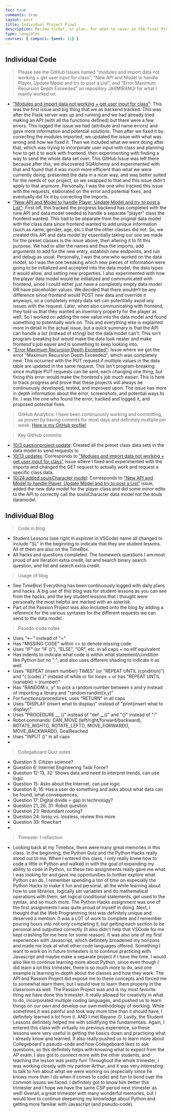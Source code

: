 ```yaml
---
toc: true
comments: true
layout: post
title: Individual Project Final
description: Review ticket, or plan, for what to cover in the Final Project - Individual check. Covers both the individual code and the individual blog, but more in-depth information about the individual code are on te GitHub Issues linked.
type: tangibles
courses: { compsci: {week: 11} }
---
```

## Individual Code
> Please see the GitHub Issues named "modules and import data not working + get user input for class", "New API and Model to handle Player, Update Model and try to post a List", and "Error Maximum Recursion Depth Exceeded" on repository JARMIRAMJI for what I mainly worked on.
- ["Modules and import data not working + get user input for class"](https://github.com/dino596/JARMIRAMJI/issues/2): This was the first issue and big thing that we as backend tracked. This was after the Flask server was up and running and we had already tried making an API (with all the functions defined) but there were a few errors. This logged the issue we had (attribute and name errors) and gave more information and potential solutions. Then after we fixed it by correcting the modules imported, we updated the issue with what was wrong and how we fixed it. Then we included what we were doing after that, which was trying to incorporate user input with class and planning how to get it to work with frontend, then experimenting with finding a way to send the whole data set over. This GitHub Issue was left there because after this, we discovered SQAlchemy and experimented with that and found that it was much more efficient than what we were currently doing, presented the data in a nicer way, and was better suited for the needs of our project, so we swapped to that and this issue didn't apply to that anymore. Personally, I was the one who tracked this issue with the requests, elaborated on the error and potential fixes, and eventually did fix it by correcting the imports.
- ["New API and Model to handle Player, Update Model and try to post a List"](https://github.com/dino596/JARMIRAMJI/issues/3): First off, this tracked the progress backend has completed with the new API and data model needed to handle a separate "player" class the frontend wanted. This had to be separate from the original data model with the class data since frontend wanted to add unique information (such as name, gender, age, etc.) that the other classes did not. So, we created this API and data model by essentially taking our one we made for the preset classes is the issue above, then altering it to fit this purpose. We had to alter the names and thus the imports, add arguments to add for the new entry, establish new endpoints, and run and debug as usual. Personally, I was the one who worked on the data model, so I was the one tweaking which new pieces of information were going to be initialized and accepted into the data model, the data types it would allow, and setting new properties. I also experimented with how the player data model would be initialized and communicated with frontend, since I could either just have a completely empty data model OR have placeholder values. We decided that there wouldn't be any difference since frontend would POST new data and override it anyways, so a completely empty data set can potentially avoid any issues with the request. Later, when also communicating with frontend, they told us that they wanted an inventory property for the player as well. So I worked on adding the new value into the data model and found something to potentially work on. This and everything else is explained more in detail in the actual issue, but a quick summary is that the API can handle a list (instead of string) but the data model can't. This isn't program-breaking but would make the data look neater and make frontend's job easier and is something to keep looking into.
- ["Error Maximum Recursion Depth Exceeded"](https://github.com/dino596/JARMIRAMJI/issues/4): Issue where we got the error "Maximum Recursion Depth Exceeded", which was completely new. This occurred with the PUT request if multiple values in the data table are updated in the same request. This isn't program-breaking since multiple PUT requests can be sent, each changing one thing, but fixing this error would make the frontend's job much easier. This is here to track progress and prove that these projects will always be continuously developed, tested, and improved upon. The issue has more in depth information about the error, screenshots, and potential ways to fix. I was the one who found the error, tracked and logged it, and proposed potential fixes.

> GitHub Analytics: I have been continuously working and committing, as proven by having commits for most days and definitely multiple per week. [Here is my GitHub profile!](https://github.com/JasonGao76)

> Key GitHub commits: 
- [10/3 passionproject update](https://github.com/dino596/JARMIRAMJI/commit/f57832e8aa83ec78d95264189d3d4e722fdcb13a): Created all the preset class data sets in the data model to send requests to
- [10/13 updates](https://github.com/dino596/JARMIRAMJI/commit/05e0d86af08da394a1451f01ab90d8f7e1d04936): Corresponds to ["Modules and import data not working + get user input for class"](https://github.com/dino596/JARMIRAMJI/issues/2) issue where I fixed and experimented with the imports and changed the GET request to actually work and request a specific class data.
- [10/24 added soulsCharacter model](https://github.com/dino596/JARMIRAMJI/commit/954c2b3674364741816ddafe1a0ff8209700e503): Corresponds to ["New API and Model to handle Player, Update Model and try to post a List"](https://github.com/dino596/JARMIRAMJI/issues/3) issue, added the new data model for the player class and did some minor edits to the API to correctly call the soulsCharacter data model not the souls datamodel.

## Individual Blog
> Code in blog
- Student Lessons (see right in explorer in VSCode) name all changed to include "SL" in the beginning to indicate that they are student lessons. All of them are also on the TimeBox.
- All hacks and questions completed. The homework questions I am most proud of are Iteration extra credit, list and search binary search question, and list and search extra credit.

> Usage of blog
- See TimeBox! Everything has been continuously logged with daily plans and hacks. A big use of this blog was for student lessons as you can see from the hacks, and the key student lessons that I thought were personally the most helpful are marked with an asterisk.
- Part of the Passion Project was also included onto the blog by adding a reference for the various syntaxes for the different requests we can send to the data model.

> Psuedo-code notes
- Uses "<--" instead of "="
- Has "MISSING CODE" within <> to denote missing code
- Uses "IF" (or "IF ()"), "ELSE", "OR", etc. in all caps + no elif equivalent
- Has indents to indicate what code is within what statement/condition like Python but no ":", and also uses different shading to indicate it as well
- Uses "REPEAT (insert number) TIMES" (or "REPEAT UNTIL (condition)") and "{ (code) }" instead of while or for loops + or has "REPEAT UNTIL (variable) > (number)"
- Has "RANDOM x, y" to pick a random number between x and y instead of importing a library and "random.randint(x,y)"
- For functions/procedures, uses "RETURN" in all caps
- Uses "DISPLAY (insert what to display)" instead of "print(insert what to display)"
- Uses "PROCEDURE __ ()" instead of "def __()" and "{}" instead of ":"
- Robot commands: CAN_MOVE (left/right/forward/backward), ROTATE_RIGHT(), ROTATE_LEFT(), MOVE_FORWARD(), MOVE_BACKWARD(), GoalReached
- Uses "INPUT ()" in all caps
- 

> Collegeboard Quiz notes
- Question 3: Citizen science?
- Question 6: Internet Engineering Task Force?
- Question 12-13, 32: Shows data and need to interpret trends, can use logic
- Question 15: Asks about the Internet, can use logic
- Question 8, 16: Has a user do something and asks about what data can be found, what consequences, 
- Question 17: Digital divide = gap in technology?
- Question 21, 26, 31: Robot question
- Question 23: Redundant routing?
- Question 24: lossy vs. lossless, review this more
- Question 33: flowchart
- 

> Trimester 1 reflection
- Looking back at my Timebox, there were many great memories in this class. In the beginning, the Python Quiz and the Python Hacks really stood out to me. When I entered this class, I only really knew how to code a little in Python and walked in with the goal of expanding my ability to code in Python, so these two assignments really gave me what I was looking for and gave me opportunities to further explore what Python can do. I remember spending a ton of time on especially the Python Hacks to make it fun and personal, all the while learning about how to use libraries, logically set variables and do mathematical operations with them, set logical conditional statements, get used to the syntax, and so much more. The Python Hacks assignment was one of the first assignments I was quite proud of myself in doing. Next, I thought that the Web Programming test was definitely unique and deserved a mention. It was a LOT of work to complete and I remember pouring hours into not only completing it, but getting each section to be personal and outputted correctly (it also didn't help that VSCode for me kept crashing for me here for some reason). It was also one of my first experiences with Javascript, which definitely broadened my horizons and made me look at what other code languages offered. Something I want to work on in future trimesters is to continue practicing with Javascript and maybe make a separate project if I have the time. I would also like to continue learning more about Python, since even though I did learn a lot this trimester, there is so much more to do, and one example is learning in-depth about the classes and how they work. The API and Passion Project did expose me to these concepts and forced me to somewhat learn them, but I would love to learn them properly in the classroom as well. The Passion Project was and is my most favorite thing we have done this trimester. It really allowed for creativity in what to do, incorporated multiple coding languages, and pushed us to learn things on our own and develop our own methodology of working. While sometimes it was painful and took way more time than it should have, I definitely learned a lot from it. AND I met Rayane :D. Lastly, the Student Lessons definitely helped me with solidifying the fundamentals. Again, I entered this class with virtually no previous experience, so these lessons were very useful in getting the basics down and practicing what I already know and learned. It also really pushed us to learn more about Collegeboard's pseudo-code and how Collegeboard likes to ask questions, so this definitely helps with knowing what to expect from the AP exam. I also got to connect more with the other students, and teaching the lesson was pretty fun! Throughout the whole trimester, I was working closely with my partner Arthur, and it was very interesting to talk to him about what we were working on (especially since he knows more than I do when it comes to code) and fun to bond over the common issues we faced. I definitely got to know him better this trimester and I hope we have the same CSP period next trimester as well! Overall, a great trimester with many wonderful memories, but I would love to continue deepening my knowledge about Python and getting more familiar with Javascript (and pseudo-code).